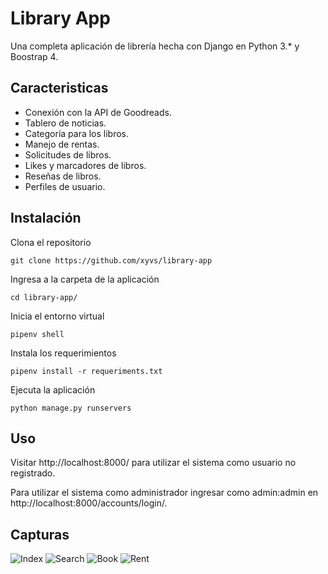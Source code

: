 # Library App

Una completa aplicación de librería hecha con Django en Python 3.* y Boostrap 4.

## Caracteristicas

- Conexión con la API de Goodreads.
- Tablero de noticias.
- Categoría para los libros.
- Manejo de rentas.
- Solicitudes de libros.
- Likes y marcadores de libros.
- Reseñas de libros.
- Perfiles de usuario.

## Instalación

Clona el repositorio

    git clone https://github.com/xyvs/library-app

Ingresa a la carpeta de la aplicación

	cd library-app/

Inicia el entorno virtual

    pipenv shell

Instala los requerimientos

    pipenv install -r requeriments.txt

Ejecuta la aplicación

    python manage.py runservers

## Uso

Visitar http://localhost:8000/ para utilizar el sistema como usuario no registrado.

Para utilizar el sistema como administrador ingresar como admin:admin en http://localhost:8000/accounts/login/.

## Capturas

![Index](https://i.imgur.com/JYZ7nyH.png)
![Search](https://i.imgur.com/BmdqqGG.png)
![Book](https://i.imgur.com/wdNTwJW.png)
![Rent](https://i.imgur.com/93ZaYxv.png)
